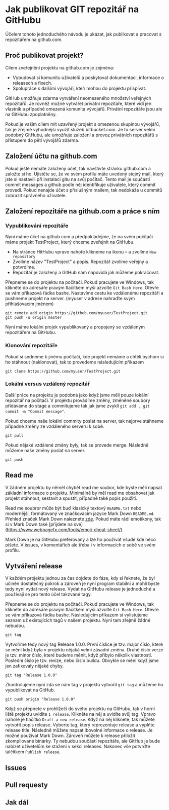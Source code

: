 # Jak publikovat GIT repozitář na GitHubu

Účelem tohoto jednoduchého návodu je ukázat, jak publikovat a pracovat s 
repozitářem na github.com.

## Proč publikovat projekt?

Cílem zveřejnění projektu na github.com je zejména:

* Vybudovat si komunitu uživatelů a poskytovat dokumentaci, informace o 
releasech a fixech.
* Spolupráce s dalšími vývojáři, kteří mohou do projektu přispívat.

GitHub umožňuje zdarma vytváření neomezeného množství veřejných repozitářů. 
Je rovněž možné vytvářet privátní repozitáře, které vidí jen vlastník a případně
omezená komunita vývojářů. Privátní repozitáře jsou ale na GitHubu zpoplatněny.  

Pokud je vaším cílem mít uzavřený projekt s omezenou skupinou vývojářů, tak je
zřejmě výhodnější využít služeb bitbucket.com. Je to server velmi podobný 
GitHubu, ale umožňuje založení a provoz privátních repozitářů s přístupem do
pěti vývojářů zdarma.

## Založení účtu na github.com

Pokud ještě nemáte založený účet, tak navštivte stránku github.com a založte si
ho. Ujistěte se, že ve svém profilu máte uvedený stejný mail, který jste si
nastavili při instalaci gitu na svůj počítač. Tento mail je součástí commit 
messages a github podle něj identifikuje uživatele, který commit provedl. Pokud
nenajde účet s příslušným mailem, tak nedokáže u commitů zobrazit správného
uživatele.

## Založení repozitáře na github.com a práce s ním

### Vypublikování repozitáře

Nyní máme účet na github.com a předpokládejme, že na svém počítači máme projekt
TestProject, který chceme zveřejnit na GitHubu.  

* Na stránce HitHubu vpravo nahoře klikneme na ikonu `+` a zvolíme 
`New repository`
* Zvolíme název "TestProject" a popis. Repozitář zvolíme veřejný a potvrdíme.
* Repozitář je založený a GitHub nám napovídá jak můžeme pokračovat.

Přepneme se do projektu na počítači. Pokud pracujete ve Windows, tak klikněte do
adresáře pravým tlačítkem myši azvolte `Git Bash Here`. Otevře se vám příkazová 
řádka bashe. Nastavíme cestu ke vzdálenému repozitáři a pushneme projekt na 
server. (myuser v adrese nahraďte svým přihlašovacím jménem)

```
git remote add origin https://github.com/myuser/TestProject.git
git push -u origin master
```

Nyní máme lokální projek vypublikovaný a propojený se vzdáleným repozitářem na 
GitHubu.

### Klonování repozitáře

Pokud si sedneme k jinému počítači, kde projekt nemáme a chtěli bychom si ho 
stáhnout (naklonovat), tak to provedeme následujícím příkazem

```
git clone https://github.com/myuser/TestProject.git 
```

### Lokálni versus vzdálený repozitář

Další práce na projektu je podobná jako když jsme měli pouze lokální repozitář
na počítači. V projektu provádíme změny, změněné soubory přidáváme do stage a 
commitujeme tak jak jsme zvyklí `git add .`, `git commit -m "Commit message"`.  

Pokud chceme naše lokální commity poslat na server, tak nejprve stáhneme 
případné změny ze vzdáleného serveru k sobě.

```
git pull
```

Pokud nějaké vzdálené změny byly, tak se provede merge. Následně můžeme naše 
změny poslat na server.

```
git push
```   

## Read me

V žádném projektu by něměl chybět read me soubor, kde byste měli napsat základní
informace o projektu. Minimálně by měl read me obsahovat jak projekt stáhnout, 
sestavit a spustit, případně také popis použití.  

Read me soubror může být buď klasický textový `README.txt` nebo modernější, 
formátovaný ve značkovacím jazyce Mark Down `README.md`. Přehled značek 
Mark Down naleznete 
[zde](https://guides.github.com/features/mastering-markdown/).
Pokud máte rádi emotikony, tak si v Mark Down také 
[přijdete na své] (https://www.webpagefx.com/tools/emoji-cheat-sheet/).  

Mark Down je na GitHubu preferovaný a lze ho používat všude kde něco píšete. 
V issues, v komentářích ale třeba i v informacích o sobě ve svém profilu. 

## Vytváření release

V každém projektu jednou za čas dojdete do fáze, kdy si řeknete, že byl učiněn 
dostatečný pokrok a zároveň je nyní program stabilní a mohli byste tedy nyní
vydat nový release. Vydat na GitHubu release je jednoduché a používají se
pro tento účel takzvané tagy.  

Přepneme se do projektu na počítači. Pokud pracujete ve Windows, tak klikněte do
adresáře pravým tlačítkem myši azvolte `Git Bash Here`. Otevře se vám příkazová 
řádka bashe. Následujícím příkazem si vylistujeme seznam už existujících tagů v
našem projektu. Nyní tam zřejmě žádné nebudou.

```
git tag
```

Vytvoříme tedy nový tag Release 1.0.0. První číslice je tzv. major číslo, které
se mění když byla v projektu nějaká velmi zásadní změna. Druhé číslo verze je
tzv. minor číslo, které budeme měnit, když přibylo několik vlastností. Poslední
číslo je tzv. revize, nebo číslo buildu. Obvykle se mění když jsme jen 
zafixovaly nějaké chyby.

```
git tag "Release 1.0.0"
```

Zkontrolujeme nyní zda se nám tag v projektu vytvořil `git tag` a můžeme ho 
vypublikovat na GitHub.

```
git push origin "Release 1.0.0"
```

Když se přepnete v prohlížeči do svého projektu na GitHubu, tak v horní liště 
projektu uvidíte `1 release`. Klikněte na něj a uvidíte svůj tag. Vpravo nahoře
je tlačítko `Draft a new release`. Když na něj kliknete, tak můžete vytvořit 
popis release. Vyberte tag, který reprezentuje release a vyplňte release title.
Následně můžete napsat lbovolné informace o release. Je možné používat Mark 
Down. Zároveň můžete k release přiložit zkompilované binárky. Ty nebudou 
součástí repozitáře, ale GitHub je bude nabízet uživetelům ke stažení v sekci
releases. Nakonec vše potvrďte talčítkem `Publish release`. 

## Issues

## Pull requesty

## Jak dál
